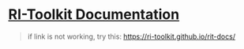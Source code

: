 # [RI-Toolkit Documentation](https://ri-toolkit.github.io/rit-docs/)

> if link is not working, try this: https://ri-toolkit.github.io/rit-docs/
